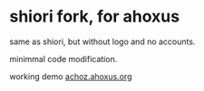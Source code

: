 # shiori fork, for ahoxus

same as shiori, but without logo and no accounts.

minimmal code modification.

working demo [achoz.ahoxus.org](https://achoz.ahoxus.org)
